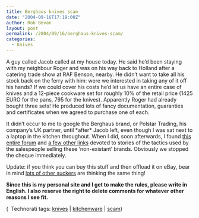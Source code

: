 ```yaml
---
title: Berghaus knives scam
date: "2004-09-16T17:19:00Z"
author: Rob Bevan
layout: post
permalink: /2004/09/16/berghaus-knives-scam/
categories:
  - Knives
---
```

A guy called Jacob called at my house today. He said he&#8217;d been staying with my neighbour Roger and was on his way back to Holland after a catering trade show at RAF Benson, nearby. He didn&#8217;t want to take <span class="hilite">all</span> his stock back on the ferry with him: were we interested in taking any of it off his hands? If we could cover his costs he&#8217;d let us have an entire case of knives and a 12-piece cookware set for roughly 10% of the retail price (1425 EURO for the pans, 795 for the knives). Apparently Roger had already bought three sets! He produced lots of fancy documentation, guaranties and certificates when we agreed to purchase one of each.

It didn&#8217;t occur to me to google the Berghaus brand, or Polstar Trading, his company&#8217;s UK partner, until \*after\* Jacob left, even though I was sat next to a laptop in the kitchen throughout. When I did, soon afterwards, I found [this entire forum][1] and [a few other links][2] devoted to stories of the tactics used by the salespeople selling these &#8216;non-existant&#8217; brands. Obviously we stopped the cheque immediately.

<div class="update">
  Update: if you think you can buy this stuff and then offload it on eBay, bear in mind <a href="http://search.ebay.co.uk/berghaus_Kitchen_W0QQbsZSearchQQcatrefZC6QQcoactionZcompareQQcoentrypageZsearchQQcopagenumZ1QQfromZR2QQgotopageZQQlopgZQQsacategoryZ20625QQsalocatedincountryZ3QQsapricehiZQQsapriceloZQQsbrftogZ1QQsofocusZbsQQsosortorderZ1QQsosortpropertyZ1">lots of other suckers</a> are thinking the same thing!
</div>

**Since this is my personal site and I get to make the rules, please write in English. I also reserve the right to delete comments for whatever other reasons I see fit.</a>**

<p class="technorati-tags">
  (<img style="float: none; padding: 2px 2px 0 2px;"  src="http://robbevan.com/blog/wp-content/themes/robbevan/images/technorati-small.gif" alt="" /> Technorati tags: <a href="http://technorati.com/tag/knives" rel="tag">knives</a> | <a href="http://technorati.com/tag/kitchenware" rel="tag">kitchenware</a> | <a href="http://technorati.com/tag/scam" rel="tag">scam</a>)
</p>

 [1]: http://www.kochmesser.de/messersets.php
 [2]: http://del.icio.us/robbevan/scam
